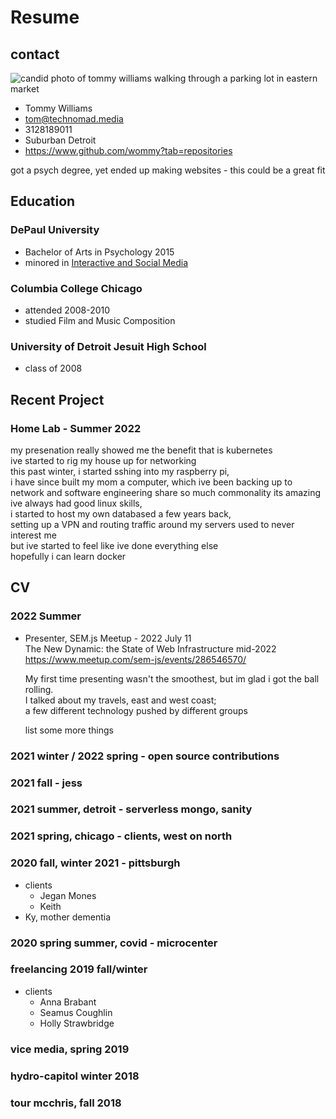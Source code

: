 























# Resume


## contact

![candid photo of tommy williams walking through a parking lot in eastern market](https://i.imgur.com/cbpXceq.jpg)

- Tommy Williams
- tom@technomad.media
- 3128189011
- Suburban Detroit
- https://www.github.com/wommy?tab=repositories

got a psych degree, yet ended up making websites - this could be a great fit

## Education

### DePaul University
- Bachelor of Arts in Psychology 2015
- minored in [Interactive and Social Media](https://catalog.depaul.edu/university-catalog-archive/2019-2020/course-descriptions/ism/)

### Columbia College Chicago
- attended 2008-2010
- studied Film and Music Composition

### University of Detroit Jesuit High School
- class of 2008

## Recent Project

### Home Lab - Summer 2022

my presenation really showed me the benefit that is kubernetes  
ive started to rig my house up for networking  
this past winter, i started sshing into my raspberry pi,  
i have since built my mom a computer, which ive been backing up to  
network and software engineering share so much commonality its amazing  
ive always had good linux skills,  
i started to host my own databased a few years back,  
setting up a VPN and routing traffic around my servers used to never interest me  
but ive started to feel like ive done everything else  
hopefully i can learn docker  

## CV

### 2022 Summer

- Presenter, SEM.js Meetup - 2022 July 11  
	The New Dynamic: the State of Web Infrastructure mid-2022  
	https://www.meetup.com/sem-js/events/286546570/

  My first time presenting wasn't the smoothest, but im glad i got the ball rolling.  
	I talked about my travels, east and west coast;  
	a few different technology pushed by different groups

	list some more things

### 2021 winter / 2022 spring - open source contributions

### 2021 fall - jess

### 2021 summer, detroit - serverless mongo, sanity

### 2021 spring, chicago - clients, west on north

### 2020 fall, winter 2021 - pittsburgh  

- clients
	- Jegan Mones
	- Keith
- Ky, mother dementia

### 2020 spring summer, covid - microcenter

### freelancing 2019 fall/winter

- clients
  - Anna Brabant
  - Seamus Coughlin
  - Holly Strawbridge

### vice media, spring 2019

### hydro-capitol winter 2018

### tour mcchris, fall 2018






























